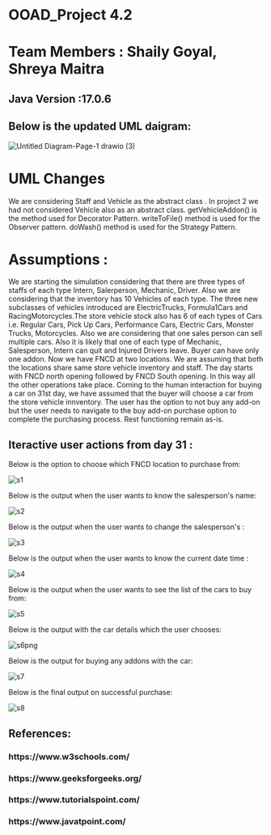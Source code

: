 # OOAD_Project 4.2

# Team Members : Shaily Goyal, Shreya Maitra

<h2>Java Version :17.0.6</h2>

<h2>Below is the updated UML daigram:</h2>

![Untitled Diagram-Page-1 drawio (3)](https://user-images.githubusercontent.com/111729856/225429424-d0b41c90-f2a4-47db-adce-9a1c6b219492.png)

# UML Changes
We are considering Staff and Vehicle as the abstract class . In project 2 we had not considered Vehicle also as an abstract class.
getVehicleAddon() is the method used for Decorator Pattern. writeToFile() method is used for the Observer pattern. doWash() method is used for the Strategy Pattern.

# Assumptions : 

We are starting the simulation considering that there are three types of staffs of each type Intern, Salerperson, Mechanic, Driver. 
Also we are considering that the inventory has 10 Vehicles of each type. The three new subclasses of vehicles introduced are ElectricTrucks, Formula1Cars and RacingMotorcycles.The store vehicle stock also has 6 of each types of Cars i.e. Regular Cars, Pick Up Cars, Performance Cars, Electric Cars, Monster Trucks, Motorcycles. Also we are considering that one sales person can sell multiple cars. Also it is likely that one of each type of Mechanic, Salesperson, Intern can quit and Injured Drivers leave. Buyer can have only one addon. Now we have FNCD at two locations. We are assuming that both the locations share same store vehicle inventory and staff. The day starts with FNCD north opening followed by FNCD South opening. In this way all the other operations take place. Coming to the human interaction for buying a car on 31st day, we have assumed that the buyer will choose a car from the store vehicle innventory. The user has the option to not buy any add-on but the user needs to navigate to the buy add-on purchase option to complete the purchasing process. Rest functioning remain as-is.

<h2>Iteractive user actions from day 31 :</h2>

Below is the option to choose which FNCD location to purchase from:

![s1](https://user-images.githubusercontent.com/111729856/225433882-c387ba93-a7e5-4af6-89fc-c4d1e9a5eac8.png)

Below is the output when the user wants to know the salesperson's name:

![s2](https://user-images.githubusercontent.com/111729856/225433897-f97c1bd5-fa86-4836-b127-b9862e9aa403.png)

Below is the output when the user wants to change the salesperson's :

![s3](https://user-images.githubusercontent.com/111729856/225433916-03a78a1c-a849-469d-9ead-fc5082041440.png)

Below is the output when the user wants to know the current date time :

![s4](https://user-images.githubusercontent.com/111729856/225433934-ac94ea90-f8d3-4e89-a2b0-ba0562604e63.png)

Below is the output when the user wants to see the list of the cars to buy from:

![s5](https://user-images.githubusercontent.com/111729856/225433959-50fa53f7-8a6b-4337-9932-9cab631df3fd.png)

Below is the output with the car details which the user chooses:

![s6png](https://user-images.githubusercontent.com/111729856/225433987-67a8fb6d-5f84-4cf5-be23-aba75f628111.png)

Below is the output for buying any addons with the car:

![s7](https://user-images.githubusercontent.com/111729856/225433999-cd3404ad-f0b2-4fe9-851d-f2097792f27b.png)

Below is the final output on successful purchase:

![s8](https://user-images.githubusercontent.com/111729856/225434015-91141410-d654-491a-a7d1-4bd983b99ab3.png)


<h2>References:</h2>

<h3>https://www.w3schools.com/</h3>
<h3>https://www.geeksforgeeks.org/</h3>
<h3>https://www.tutorialspoint.com/</h3>
<h3>https://www.javatpoint.com/ </h3>
